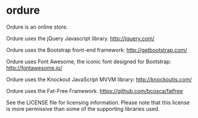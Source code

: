 ordure
======

Ordure is an online store.

Ordure uses the jQuery Javascript library.
  http://jquery.com/

Ordure uses the Bootstrap front-end framework:
  http://getbootstrap.com/

Ordure uses Font Awesome, the iconic font designed for Bootstrap:
  http://fontawesome.io/

Ordure uses the Knockout JavaScript MVVM library:
  http://knockoutjs.com/

Ordure uses the Fat-Free Framework.
  https://github.com/bcosca/fatfree

See the LICENSE file for licensing information. Please note that this license
is more permissive than some of the supporting libraries used.

